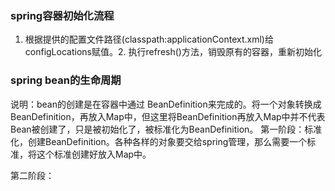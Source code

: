 ### spring容器初始化流程
1. 根据提供的配置文件路径(classpath:applicationContext.xml)给configLocations赋值。2. 执行refresh()方法，销毁原有的容器，重新初始化

### spring bean的生命周期
说明：bean的创建是在容器中通过 BeanDefinition来完成的。将一个对象转换成 BeanDefinition，再放入Map中，但这里将BeanDefinition再放入Map中并不代表Bean被创建了，只是被初始化了，被标准化为BeanDefinition。
第一阶段：标准化，创建BeanDefinition。各种各样的对象要交给spring管理，那么需要一个标准，将这个标准创建好放入Map中。

第二阶段：
